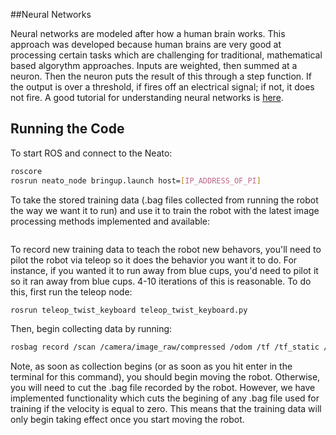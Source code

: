 ##Neural Networks

Neural networks are modeled after how a human brain works. This approach was developed because human brains are very good at processing certain tasks which are challenging for traditional, mathematical based algorythm approaches. Inputs are weighted, then summed at a neuron. Then the neuron puts the result of this through a step function. If the output is over a threshold, if fires off an electrical signal; if not, it does not fire. A good tutorial for understanding neural networks is [here](http://www.theprojectspot.com/tutorial-post/introduction-to-artificial-neural-networks-part-1/7).

## Running the Code

To start ROS and connect to the Neato:
```bash
roscore 
rosrun neato_node bringup.launch host=[IP_ADDRESS_OF_PI]
```

To take the stored training data (.bag files collected from running the robot the way we want it to run) and use it to train the robot with the latest image processing methods implemented and available:
```bash

```

To record new training data to teach the robot new behavors, you'll need to pilot the robot via teleop so it does the behavior you want it to do. For instance, if you wanted it to run away from blue cups, you'd need to pilot it so it ran away from blue cups. 4-10 iterations of this is reasonable.
To do this, first run the teleop node:
```bash 
rosrun teleop_twist_keyboard teleop_twist_keyboard.py
```

Then, begin collecting data by running:
```bash
rosbag record /scan /camera/image_raw/compressed /odom /tf /tf_static /cmd_vel
```
Note, as soon as collection begins (or as soon as you hit enter in the terminal for this command), you should begin moving the robot. Otherwise, you will need to cut the .bag file recorded by the robot. However, we have implemented functionality which cuts the begining of any .bag file used for training if the velocity is equal to zero. This means that the training data will only begin taking effect once you start moving the robot. 
